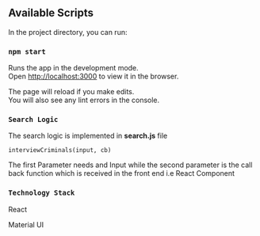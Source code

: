 
## Available Scripts

In the project directory, you can run:

### `npm start`

Runs the app in the development mode.<br />
Open [http://localhost:3000](http://localhost:3000) to view it in the browser.

The page will reload if you make edits.<br />
You will also see any lint errors in the console.

### `Search Logic`

The search logic is implemented in **search.js** file

`interviewCriminals(input, cb)`

The first Parameter needs and Input while the second parameter is the call back function which is received in the front end i.e React Component

### `Technology Stack`

React


Material UI 